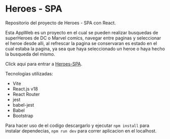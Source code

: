# Heroes - SPA 
Repositorio del proyecto de Heroes - SPA con React.

Esta AppWeb es un proyecto en el cual se pueden realizar busquedas de superHeroes de DC o Marvel comics, navegar entre paginas y seleccionar el heroe desde alli, al refrescar la pagina se conservaran es estado en el cual estaba la pagina, ya sea que haya seleccionado un heroe o haya hecho la busqueda del mismo.

Click aqui para entrar a [Heroes-SPA](https://heroes-spa-react.netlify.app/login).


Tecnologias utilizadas:

- Vite
- React.js v18
- React Router
- jest
- babel-jest
- Babel
- Bootstrap

Para hacer uso de el codigo descargarlo y ejecutar  ```npm install``` para instalar dependecias,  ```npm run dev``` para correr aplicacion en el localhost.
